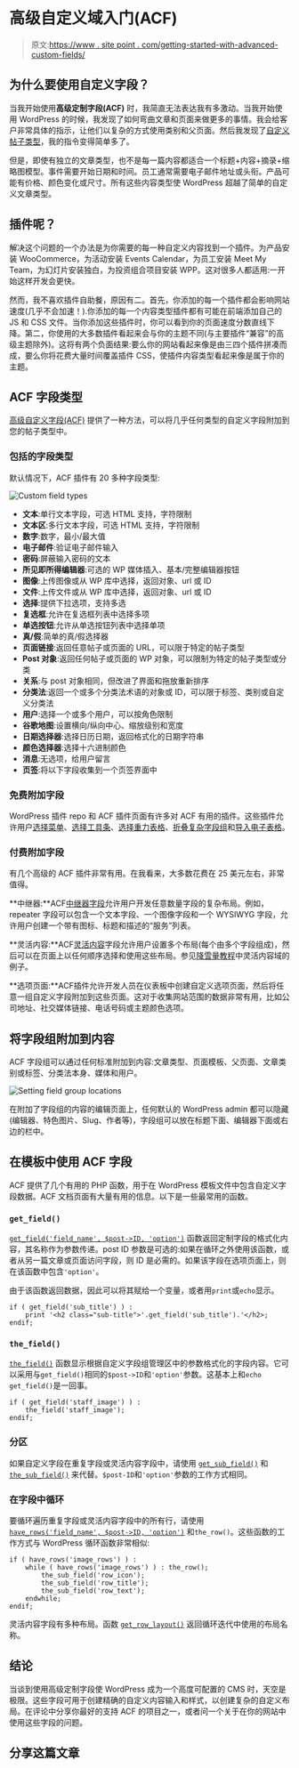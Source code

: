 # 高级自定义域入门(ACF)

> 原文:[https://www . site point . com/getting-started-with-advanced-custom-fields/](https://www.sitepoint.com/getting-started-with-advanced-custom-fields/)

## 为什么要使用自定义字段？

当我开始使用**高级定制字段(ACF)** 时，我简直无法表达我有多激动。当我开始使用 WordPress 的时候，我发现了如何弯曲文章和页面来做更多的事情。我会给客户非常具体的指示，让他们以复杂的方式使用类别和父页面。然后我发现了[自定义帖子类型](https://www.sitepoint.com/custom-post-types-take-wordpress-beyond-blogging/)，我的指令变得简单多了。

但是，即使有独立的文章类型，也不是每一篇内容都适合一个标题+内容+摘录+缩略图模型。事件需要开始日期和时间。员工通常需要电子邮件地址或头衔。产品可能有价格、颜色变化或尺寸。所有这些内容类型使 WordPress 超越了简单的自定义文章类型。

## 插件呢？

解决这个问题的一个办法是为你需要的每一种自定义内容找到一个插件。为产品安装 WooCommerce，为活动安装 Events Calendar，为员工安装 Meet My Team，为幻灯片安装独白，为投资组合项目安装 WPP。这对很多人都适用:一开始这样开发会更快。

然而，我不喜欢插件自助餐，原因有二。首先，你添加的每一个插件都会影响网站速度(几乎不会加速！).你添加的每一个内容类型插件都有可能在前端添加自己的 JS 和 CSS 文件。当你添加这些插件时，你可以看到你的页面速度分数直线下降。第二，你使用的大多数插件看起来会与你的主题不同(与主要插件“兼容”的高级主题除外)。这将有两个负面结果:要么你的网站看起来像是由三四个插件拼凑而成，要么你将花费大量时间覆盖插件 CSS，使插件内容类型看起来像是属于你的主题。

## ACF 字段类型

[高级自定义字段(ACF)](https://www.sitepoint.com/custom-post-types-take-wordpress-beyond-blogging/) 提供了一种方法，可以将几乎任何类型的自定义字段附加到您的帖子类型中。

### 包括的字段类型

默认情况下，ACF 插件有 20 多种字段类型:

![Custom field types](../Images/0cf8b7cbcfeaf5770e571d8e3cb31a26.png)

*   **文本**:单行文本字段，可选 HTML 支持，字符限制
*   **文本区**:多行文本字段，可选 HTML 支持，字符限制
*   **数字**:数字，最小/最大值
*   **电子邮件**:验证电子邮件输入
*   **密码**:屏蔽输入密码的文本
*   **所见即所得编辑器**:可选的 WP 媒体插入、基本/完整编辑器按钮
*   **图像**:上传图像或从 WP 库中选择，返回对象、url 或 ID
*   **文件**:上传文件或从 WP 库中选择，返回对象、url 或 ID
*   **选择**:提供下拉选项，支持多选
*   **复选框**:允许在复选框列表中选择多项
*   **单选按钮**:允许从单选按钮列表中选择单项
*   **真/假**:简单的真/假选择器
*   **页面链接**:返回任意帖子或页面的 URL，可以限于特定的帖子类型
*   **Post 对象**:返回任何帖子或页面的 WP 对象，可以限制为特定的帖子类型或分类
*   **关系**:与 post 对象相同，但改进了界面和拖放重新排序
*   **分类法**:返回一个或多个分类法术语的对象或 ID，可以限于标签、类别或自定义分类法
*   **用户**:选择一个或多个用户，可以按角色限制
*   **谷歌地图**:设置横向/纵向中心、缩放级别和宽度
*   **日期选择器**:选择日历日期，返回格式化的日期字符串
*   **颜色选择器**:选择十六进制颜色
*   **消息**:无选项，给用户留言
*   **页签**:将以下字段收集到一个页签界面中

### 免费附加字段

WordPress 插件 repo 和 ACF 插件页面有许多对 ACF 有用的插件。这些插件允许用户[选择菜单](http://wordpress.org/plugins/advanced-custom-fields-nav-menu-field/)、[选择工具条](http://wordpress.org/plugins/acf-sidebar-selector-field/)、[选择重力表格](http://www.advancedcustomfields.com/add-ons/gravity-forms-field/)、[折叠复杂字段组](https://github.com/urre/acf-fold-flexible)和[导入电子表格](http://wordpress.org/plugins/spreadsheet-acf-import/)。

### 付费附加字段

有几个高级的 ACF 插件非常有用。在我看来，大多数花费在 25 美元左右，非常值得。

**中继器:**ACF[中继器字段](http://www.advancedcustomfields.com/add-ons/repeater-field/)允许用户开发任意数量字段的复杂布局。例如，repeater 字段可以包含一个文本字段、一个图像字段和一个 WYSIWYG 字段，允许用户创建一个带有图标、标题和描述的“服务”列表。

**灵活内容:**ACF[灵活内容](http://www.advancedcustomfields.com/add-ons/flexible-content-field/)字段允许用户设置多个布局(每个由多个字段组成)，然后可以在页面上以任何顺序选择和使用这些布局。参见[降雪量教程](https://www.sitepoint.com/acf-flexible-content-fields/)中灵活内容域的例子。

**选项页面:**ACF插件允许开发人员在仪表板中创建自定义选项页面，然后将任意一组自定义字段附加到这些页面。这对于收集网站范围的数据非常有用，比如公司地址、社交媒体链接、电话号码或主题颜色选项。

## 将字段组附加到内容

ACF 字段组可以通过任何标准附加到内容:文章类型、页面模板、父页面、文章类别或标签、分类法本身、媒体和用户。

![Setting field group locations](../Images/69917480184799d355c5dce5308d0e2f.png)

在附加了字段组的内容的编辑页面上，任何默认的 WordPress admin 都可以隐藏(编辑器、特色图片、Slug、作者等)，字段组可以放在标题下面、编辑器下面或右边的栏中。

## 在模板中使用 ACF 字段

ACF 提供了几个有用的 PHP 函数，用于在 WordPress 模板文件中包含自定义字段数据。ACF 文档页面有大量有用的信息。以下是一些最常用的函数。

### `get_field()`

[`get_field('field_name', $post->ID, 'option')`](http://www.advancedcustomfields.com/resources/get_field/) 函数返回定制字段的格式化内容，其名称作为参数传递。post ID 参数是可选的:如果在循环之外使用该函数，或者从另一篇文章或页面访问字段，则 ID 是必需的。如果该字段在选项页面上，则在该函数中包含`'option'`。

由于该函数返回数据，因此可以将其赋给一个变量，或者用`print`或`echo`显示。

```
if ( get_field('sub_title') ) :
	print '<h2 class="sub-title">'.get_field('sub_title').'</h2>;
endif;
```

### `the_field()`

[`the_field()`](http://www.advancedcustomfields.com/resources/the_field/) 函数显示根据自定义字段组管理区中的参数格式化的字段内容。它可以采用与`get_field()`相同的`$post->ID`和`'option'`参数。这基本上和`echo get_field()`是一回事。

```
if ( get_field('staff_image') ) :
	the_field('staff_image');
endif;
```

### 分区

如果自定义字段在重复字段或灵活内容字段中，请使用 [`get_sub_field()`](http://www.advancedcustomfields.com/resources/get_sub_field/) 和 [`the_sub_field()`](http://www.advancedcustomfields.com/resources/the_sub_field/) 来代替。`$post-ID`和`'option'`参数的工作方式相同。

### 在字段中循环

要循环遍历重复字段或灵活内容字段中的所有行，请使用 [`have_rows('field_name', $post->ID, 'option')`](http://www.advancedcustomfields.com/resources/have_rows/) 和`the_row()`。这些函数的工作方式与 WordPress 循环函数非常相似:

```
if ( have_rows('image_rows') ) :
	while ( have_rows('image_rows') ) : the_row();
		the_sub_field('row_icon');
		the_sub_field('row_title');
		the_sub_field('row_text');
	endwhile;
endif;
```

灵活内容字段有多种布局。函数 [`get_row_layout()`](http://www.advancedcustomfields.com/resources/get_row_layout/) 返回循环迭代中使用的布局名称。

## 结论

当谈到使用高级定制字段使 WordPress 成为一个高度可配置的 CMS 时，天空是极限。这些字段可用于创建精确的自定义内容输入和样式，以创建复杂的自定义布局。在评论中分享你最好的支持 ACF 的项目之一，或者问一个关于在你的网站中使用这些字段的问题。

## 分享这篇文章